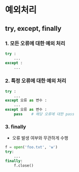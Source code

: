 # 예외처리



## try, except, finally

### 1. 모든 오류에 대한 예외 처리

```python
try :
	...
except :
	...
```



### 2. 특정 오류에 대한 예외 처리

```python
try :
	...
except 오류 as 변수 :
	...
except 오류 as 변수 :
	pass 	# 해당 오류에 대한 pass
```



### 3. finally

- 오류 발생 여부와 무관하게 수행

```python
f = open('foo.txt', 'w')
try:
    ...
finally:
    f.close()
```

